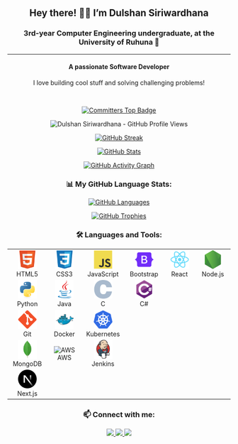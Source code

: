 <div align="center">
  <h2>Hey there! 👋🤩 I’m Dulshan Siriwardhana</h2>
  <h3>3rd-year Computer Engineering undergraduate, at the University of Ruhuna 🏤</h3>
</div>
<hr/>

<div align="center">
  <h4>A passionate Software Developer</h4>
  <p>I love building cool stuff and solving challenging problems!</p>
</div>
<br/>

<p align="center">
  <a href="https://user-badge.committers.top/sri_lanka_private/DulshanSiriwardhana">
    <img src="https://user-badge.committers.top/sri_lanka_private/DulshanSiriwardhana.svg" alt="Committers Top Badge" />
  </a>
</p>

<p align="center">
  <img src="https://komarev.com/ghpvc/?username=DulshanSiriwardhana" alt="Dulshan Siriwardhana - GitHub Profile Views">
</p>

<p align="center">
  <a href="https://git.io/streak-stats">
    <img src="https://github-readme-streak-stats.herokuapp.com?user=DulshanSiriwardhana&theme=omni" alt="GitHub Streak">
  </a>
</p>

<p align="center">
  <a href="https://github.com/DulshanSiriwardhana/github-readme-stats">
    <img src="https://github-readme-stats.vercel.app/api?username=DulshanSiriwardhana&theme=algolia" alt="GitHub Stats">
  </a>
</p>

<p align="center">
  <a href="https://github.com/DulshanSiriwardhana/github-readme-activity-graph">
    <img src="https://github-readme-activity-graph.vercel.app/graph?username=DulshanSiriwardhana&radius=16&theme=github-compact&area=true&order=5" height="350" alt="GitHub Activity Graph" />
  </a>
</p>

<div align="center">
  <h3>📊 My GitHub Language Stats:</h3>
  <p align="center">
    <a href="https://github.com/DulshanSiriwardhana/github-readme-stats">
      <img src="https://github-readme-stats.vercel.app/api/top-langs/?username=DulshanSiriwardhana&theme=radical&hide_border=false" alt="GitHub Languages">
    </a>
  </p>
</div>

<p align="center">
  <a href="https://github.com/ryo-ma/github-profile-trophy">
    <img src="https://github-profile-trophy.vercel.app/?username=DulshanSiriwardhana&theme=onedark" alt="GitHub Trophies" />
  </a>
</p>

<div align="center">
  <h3>🛠️ Languages and Tools:</h3>
  <p align="center">
    <table>
      <tr>
        <td align="center" width="96">
          <img src="https://raw.githubusercontent.com/devicons/devicon/master/icons/html5/html5-original.svg" width="42" height="42" alt="HTML5" />
          <br>HTML5
        </td>
        <td align="center" width="96">
          <img src="https://raw.githubusercontent.com/devicons/devicon/master/icons/css3/css3-original.svg" width="42" height="42" alt="CSS3" />
          <br>CSS3
        </td>
        <td align="center" width="96">
          <img src="https://raw.githubusercontent.com/devicons/devicon/master/icons/javascript/javascript-original.svg" width="42" height="42" alt="JavaScript" />
          <br>JavaScript
        </td>
        <td align="center" width="96">
          <img src="https://raw.githubusercontent.com/devicons/devicon/master/icons/bootstrap/bootstrap-plain.svg" width="42" height="42" alt="Bootstrap" />
          <br>Bootstrap
        </td>
        <td align="center" width="96">
          <img src="https://raw.githubusercontent.com/devicons/devicon/master/icons/react/react-original.svg" width="42" height="42" alt="React" />
          <br>React
        </td>
        <td align="center" width="96">
          <img src="https://raw.githubusercontent.com/devicons/devicon/master/icons/nodejs/nodejs-original.svg" width="42" height="42" alt="Node.js" />
          <br>Node.js
        </td>
      </tr>
      <tr>
        <td align="center" width="96">
          <img src="https://raw.githubusercontent.com/devicons/devicon/master/icons/python/python-original.svg" width="42" height="42" alt="Python" />
          <br>Python
        </td>
        <td align="center" width="96">
          <img src="https://raw.githubusercontent.com/devicons/devicon/master/icons/java/java-original.svg" width="42" height="42" alt="Java" />
          <br>Java
        </td>
        <td align="center" width="96">
          <img src="https://raw.githubusercontent.com/devicons/devicon/master/icons/c/c-original.svg" width="42" height="42" alt="C" />
          <br>C
        </td>
        <td align="center" width="96">
          <img src="https://raw.githubusercontent.com/devicons/devicon/master/icons/csharp/csharp-original.svg" width="42" height="42" alt="C#" />
          <br>C#
        </td>
      </tr>
      <tr>
        <td align="center" width="96">
          <img src="https://raw.githubusercontent.com/devicons/devicon/master/icons/git/git-original.svg" width="42" height="42" alt="Git" />
          <br>Git
        </td>
        <td align="center" width="96">
          <img src="https://raw.githubusercontent.com/devicons/devicon/master/icons/docker/docker-original.svg" width="42" height="42" alt="Docker" />
          <br>Docker
        </td>
        <td align="center" width="96">
          <img src="https://raw.githubusercontent.com/devicons/devicon/master/icons/kubernetes/kubernetes-original.svg" width="42" height="42" alt="Kubernetes" />
          <br>Kubernetes
        </td>
      </tr>
      <tr>
        <td align="center" width="96">
          <img src="https://raw.githubusercontent.com/devicons/devicon/master/icons/mongodb/mongodb-original.svg" width="42" height="42" alt="MongoDB" />
          <br>MongoDB
        </td>
        <td align="center" width="96">
          <img src="https://raw.githubusercontent.com/devicons/devicon/master/icons/aws/aws-original.svg" width="42" height="42" alt="AWS" />
          <br>AWS
        </td>
        <td align="center" width="96">
          <img src="https://raw.githubusercontent.com/devicons/devicon/master/icons/jenkins/jenkins-original.svg" width="42" height="42" alt="Jenkins" />
          <br>Jenkins
        </td>
      </tr>
      <tr>
        <td align="center" width="96">
          <img src="https://raw.githubusercontent.com/devicons/devicon/master/icons/nextjs/nextjs-original.svg" width="42" height="42" alt="Next.js" />
          <br>Next.js
        </td>
      </tr>
    </table>
  </p>
</div>

<div align="center">
  <h3>📫 Connect with me:</h3>
  <p align="center">
    <a href="mailto:dulshansiriwardhanaofficial@gmail.com">
      <img src="https://img.shields.io/badge/Email-DulshanSiriwardhana-red?style=for-the-badge&logo=gmail" />
    </a>
    <a href="https://linkedin.com/in/dulshansiriwardhana">
      <img src="https://img.shields.io/badge/LinkedIn-DulshanSiriwardhana-blue?style=for-the-badge&logo=linkedin" />
    </a>
    <a href="https://dev.to/dulshan_siriwardhana_370d">
      <img src="https://img.shields.io/badge/Dev.to-DulshanSiriwardhana-black?style=for-the-badge&logo=dev.to" />
    </a>
  </p>
</div>
